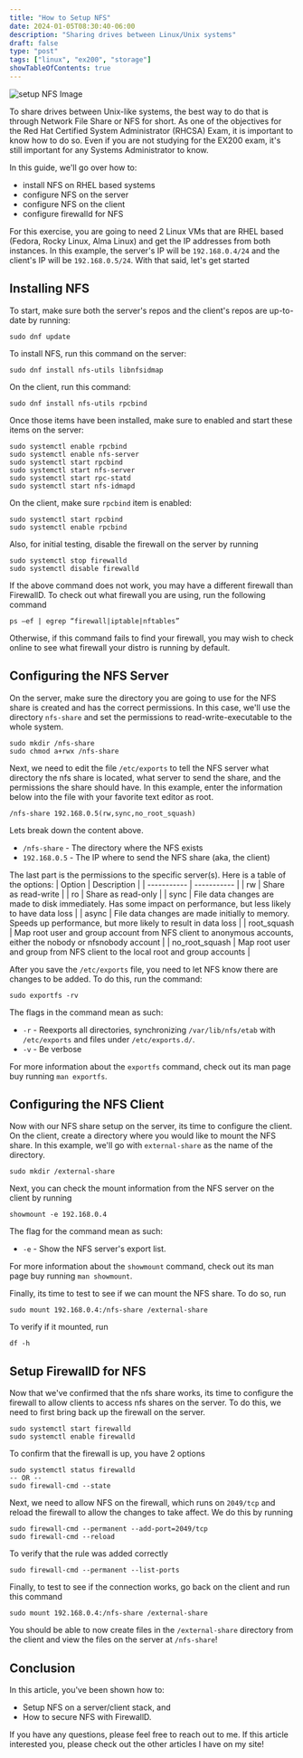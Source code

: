 ```yaml
---
title: "How to Setup NFS"
date: 2024-01-05T08:30:40-06:00
description: "Sharing drives between Linux/Unix systems"
draft: false
type: "post"
tags: ["linux", "ex200", "storage"]
showTableOfContents: true
---
```


![setup NFS Image](/images/posts/how-to/setup/nfs/cover.png)

To share drives between Unix-like systems, the best way to do that is through Network File Share 
or NFS for short. As one of the objectives for the Red Hat Certified System Administrator (RHCSA) 
Exam, it is important to know how to do so. Even if you are not studying for the EX200 exam, it's 
still important for any Systems Administrator to know.

In this guide, we'll go over how to:
- install NFS on RHEL based systems
- configure NFS on the server
- configure NFS on the client
- configure firewalld for NFS

For this exercise, you are going to need 2 Linux VMs that are RHEL based (Fedora, Rocky Linux, Alma Linux) and get the IP addresses from both instances. In this example, the server's IP will be `192.168.0.4/24` and the client's IP will be `192.168.0.5/24`. With that said, let's get started

## Installing NFS

To start, make sure both the server's repos and the client's repos are up-to-date by running:
```
sudo dnf update
```

To install NFS, run this command on the server:
```
sudo dnf install nfs-utils libnfsidmap
```

On the client, run this command:
```
sudo dnf install nfs-utils rpcbind
```

Once those items have been installed, make sure to enabled and start these items on the server:
```
sudo systemctl enable rpcbind
sudo systemctl enable nfs-server
sudo systemctl start rpcbind
sudo systemctl start nfs-server
sudo systemctl start rpc-statd
sudo systemctl start nfs-idmapd
```

On the client, make sure `rpcbind` item is enabled:
```
sudo systemctl start rpcbind
sudo systemctl enable rpcbind
```

Also, for initial testing, disable the firewall on the server by running
```
sudo systemctl stop firewalld
sudo systemctl disable firewalld
```

If the above command does not work, you may have a different firewall than FirewallD. To check out what firewall you are using, run the following command 
```
ps –ef | egrep “firewall|iptable|nftables”
```

Otherwise, if this command fails to find your firewall, you may wish to check online to see what firewall your distro is running by default. 

## Configuring the NFS Server

On the server, make sure the directory you are going to use for the NFS share is created and has the correct 
permissions. In this case, we'll use the directory `nfs-share` and set the permissions to read-write-executable 
to the whole system.
```
sudo mkdir /nfs-share
sudo chmod a+rwx /nfs-share
```

Next, we need to edit the file `/etc/exports` to tell the NFS server what directory the nfs share is located, what 
server to send the share, and the permissions the share should have. In this example, enter the information below 
into the file with your favorite text editor as root.
```
/nfs-share 192.168.0.5(rw,sync,no_root_squash)
```

Lets break down the content above. 
- `/nfs-share` - The directory where the NFS exists
- `192.168.0.5` - The IP where to send the NFS share (aka, the client)

The last part is the permissions to the specific server(s). Here is a table of the options:
| Option | Description |
| ----------- | ----------- |
| rw | Share as read-write |
| ro | Share as read-only |
| sync | File data changes are made to disk immediately. Has some impact on performance, but less likely to have data loss |
| async | File data changes are made initially to memory. Speeds up performance, but more likely to result in data loss |
| root_squash | Map root user and group account from NFS client to anonymous accounts, either the nobody or nfsnobody account |
| no_root_squash | Map root user and group from NFS client to the local root and group accounts |

After you save the `/etc/exports` file, you need to let NFS know there are changes to be added. To do this, run the command: 
```
sudo exportfs -rv
```

The flags in the command mean as such:
- `-r` - Reexports all directories, synchronizing `/var/lib/nfs/etab` with `/etc/exports` and files under `/etc/exports.d/`.
- `-v` - Be verbose 

For more information about the `exportfs` command, check out its man page buy running `man exportfs`.

## Configuring the NFS Client

Now with our NFS share setup on the server, its time to configure the client. On the client, create a directory where you would like to mount the NFS share. In this example, we'll go with `external-share` as the name of the directory.  
```
sudo mkdir /external-share
```

Next, you can check the mount information from the NFS server on the client by running
```
showmount -e 192.168.0.4 
```
The flag for the command mean as such:
- `-e` - Show the NFS server's export list.

For more information about the `showmount` command, check out its man page buy running `man showmount`.

Finally, its time to test to see if we can mount the NFS share. To do so, run
```
sudo mount 192.168.0.4:/nfs-share /external-share
```

To verify if it mounted, run 
```
df -h
```

## Setup FirewallD for NFS

Now that we've confirmed that the nfs share works, its time to configure the firewall to allow clients to access nfs shares on the server. To do this, we need to first bring back up the firewall on the server. 
```
sudo systemctl start firewalld
sudo systemctl enable firewalld
```

To confirm that the firewall is up, you have 2 options
```
sudo systemctl status firewalld
-- OR --
sudo firewall-cmd --state
```

Next, we need to allow NFS on the firewall, which runs on `2049/tcp` and reload the firewall to allow the changes to take affect. We do this by running
```
sudo firewall-cmd --permanent --add-port=2049/tcp
sudo firewall-cmd --reload
```

To verify that the rule was added correctly
```
sudo firewall-cmd --permanent --list-ports
```

Finally, to test to see if the connection works, go back on the client and run this command
```
sudo mount 192.168.0.4:/nfs-share /external-share
```

You should be able to now create files in the `/external-share` directory from the client and view the files on the server at `/nfs-share`! 

## Conclusion

In this article, you've been shown how to:
- Setup NFS on a server/client stack, and 
- How to secure NFS with FirewallD.

If you have any questions, please feel free to reach out to me. If this article interested you, please check out the other articles I have on my site!
